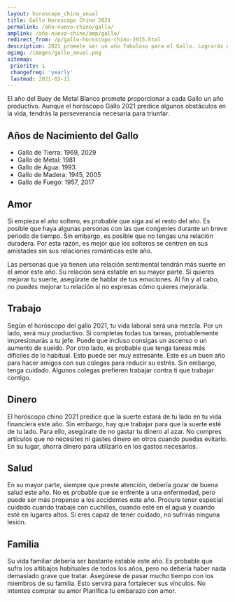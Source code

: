 ```yaml
---
layout: horoscopo_chino_anual
title: Gallo Horoscopo Chino 2021
permalink: /año-nuevo-chino/gallo/
amplink: /año-nuevo-chino/amp/gallo/
redirect_from: /p/gallo-horoscopo-chino-2015.html
description: 2021 promete ser un año fabuloso para el Gallo. Lograrás el éxito con la ayuda de tus contactos sociales. La diligencia y la devoción son tu fuerte y lo utilizarás de forma productiva. Estás dispuesto a asumir más y más retos y acabarás ganando. Habrá reconocimiento y recompensas, que traerán mucha alegría a tu vida. La vida será agradable en el frente doméstico y se indican viajes de placer con la familia.
ogimg: /images/gallo_anual.png
sitemap:
 priority: 1
 changefreq: 'yearly'
 lastmod: 2021-02-11
---
```


El año del Buey de Metal Blanco promete proporcionar a cada Gallo un año productivo. Aunque el horóscopo Gallo 2021 predice algunos obstáculos en la vida, tendrás la perseverancia necesaria para triunfar.

## Años de Nacimiento del Gallo
 - Gallo de Tierra: 1969, 2029
 - Gallo de Metal: 1981
 - Gallo de Agua: 1993
 - Gallo de Madera: 1945, 2005
 - Gallo de Fuego: 1957, 2017


## Amor
Si empieza el año soltero, es probable que siga así el resto del año. Es posible que haya algunas personas con las que congenies durante un breve periodo de tiempo. Sin embargo, es posible que no tengas una relación duradera. Por esta razón, es mejor que los solteros se centren en sus amistades sin sus relaciones románticas este año.

Las personas que ya tienen una relación sentimental tendrán más suerte en el amor este año. Su relación será estable en su mayor parte. Si quieres mejorar tu suerte, asegúrate de hablar de tus emociones. Al fin y al cabo, no puedes mejorar tu relación si no expresas cómo quieres mejorarla.

## Trabajo
Según el horóscopo del gallo 2021, tu vida laboral será una mezcla. Por un lado, será muy productivo. Si completas todas tus tareas, probablemente impresionarás a tu jefe. Puede que incluso consigas un ascenso o un aumento de sueldo. Por otro lado, es probable que tenga tareas más difíciles de lo habitual. Esto puede ser muy estresante. Este es un buen año para hacer amigos con sus colegas para reducir su estrés. Sin embargo, tenga cuidado. Algunos colegas prefieren trabajar contra ti que trabajar contigo.

## Dinero
El horóscopo chino 2021 predice que la suerte estará de tu lado en tu vida financiera este año. Sin embargo, hay que trabajar para que la suerte esté de tu lado. Para ello, asegúrate de no gastar tu dinero al azar. No compres artículos que no necesites ni gastes dinero en otros cuando puedas evitarlo. En su lugar, ahorra dinero para utilizarlo en los gastos necesarios.

## Salud
En su mayor parte, siempre que preste atención, debería gozar de buena salud este año. No es probable que se enfrente a una enfermedad, pero puede ser más propenso a los accidentes este año. Procure tener especial cuidado cuando trabaje con cuchillos, cuando esté en el agua y cuando esté en lugares altos. Si eres capaz de tener cuidado, no sufrirás ninguna lesión.

## Familia
Su vida familiar debería ser bastante estable este año. Es probable que sufra los altibajos habituales de todos los años, pero no debería haber nada demasiado grave que tratar. Asegúrese de pasar mucho tiempo con los miembros de su familia. Esto servirá para fortalecer sus vínculos. No intentes comprar su amor Planifica tu embarazo con amor.
